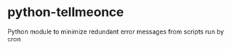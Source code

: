 python-tellmeonce
=================

Python module to minimize redundant error messages from scripts run by cron
